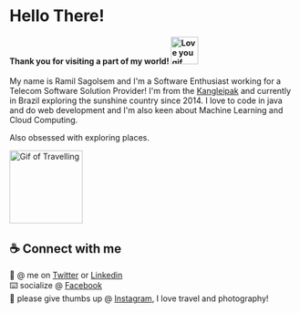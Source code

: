 # Hello There!
#### Thank you for visiting a part of my world! <img alt="Love you gif" src="https://media.giphy.com/media/TamGVAGxDTYDNt3dpn/giphy.gif" width="48" />

My name is Ramil Sagolsem and I'm a Software Enthusiast working for a Telecom Software Solution Provider! I'm from the [Kangleipak](https://en.wikipedia.org/wiki/Manipur_(princely_state)) and currently in Brazil exploring the sunshine country since 2014. I love to code in java and do web development and I'm also keen about Machine Learning and Cloud Computing.

Also obsessed with exploring places.

<img alt="Gif of Travelling" src="https://media.giphy.com/media/lXC2gmHf2ypUs/giphy.gif" width="128" /> 



## ☕ Connect with me
:flamingo: @ me on [Twitter](https://twitter.com/ramilsagolsem) or [Linkedin](https://www.linkedin.com/in/ramil-sagolsem-82384613/)\
:keyboard: socialize @ [Facebook](https://www.facebook.com/ramilsagolsem)\
:camera_flash: please give thumbs up @ [Instagram](https://www.instagram.com/ramilsagolsem/), I love travel and photography!

<!--
**ramilsagolsem/ramilsagolsem** is a ✨ _special_ ✨ repository because its `README.md` (this file) appears on your GitHub profile.

Here are some ideas to get you started:

- 🔭 I’m currently working on ...
- 🌱 I’m currently learning ...
- 👯 I’m looking to collaborate on ...
- 🤔 I’m looking for help with ...
- 💬 Ask me about ...
- 📫 How to reach me: ...
- 😄 Pronouns: ...
- ⚡ Fun fact: ...
-->

